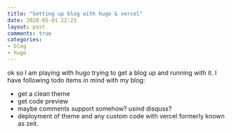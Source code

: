 ```yaml
---
title: "Setting up blog with hugo & vercel"
date: 2020-05-01 22:23
layout: post
comments: true
categories: 
- blog 
- hugo
---
```


ok so I am playing with hugo trying to get a blog up and running with it. I have following todo items in mind with my blog:

* get a clean theme
* get code preview
* maybe comments support somehow? usind disquss?
* deployment of theme and any custom code with vercel formerly known as zeit.
